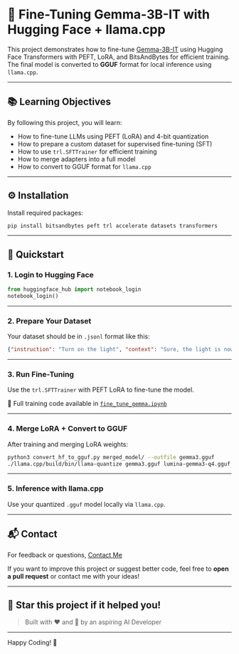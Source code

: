 # 🔧 Fine-Tuning Gemma-3B-IT with Hugging Face + llama.cpp

This project demonstrates how to fine-tune [Gemma-3B-IT](https://huggingface.co/google/gemma-3b-it) using Hugging Face Transformers with PEFT, LoRA, and BitsAndBytes for efficient training. The final model is converted to **GGUF** format for local inference using `llama.cpp`.

---

## 📚 Learning Objectives

By following this project, you will learn:

- How to fine-tune LLMs using PEFT (LoRA) and 4-bit quantization
- How to prepare a custom dataset for supervised fine-tuning (SFT)
- How to use `trl.SFTTrainer` for efficient training
- How to merge adapters into a full model
- How to convert to GGUF format for `llama.cpp`

---

## ⚙️ Installation

Install required packages:

```bash
pip install bitsandbytes peft trl accelerate datasets transformers
```

---

## 🚀 Quickstart

### 1. Login to Hugging Face

```python
from huggingface_hub import notebook_login
notebook_login()
```

---

### 2. Prepare Your Dataset

Your dataset should be in `.jsonl` format like this:

```json
{"instruction": "Turn on the light", "context": "Sure, the light is now on."}
```

---

### 3. Run Fine-Tuning

Use the `trl.SFTTrainer` with PEFT LoRA to fine-tune the model.

📘 Full training code available in [`fine_tune_gemma.ipynb`](fine_tune_gemma.ipynb)

---

### 4. Merge LoRA + Convert to GGUF

After training and merging LoRA weights:

```bash
python3 convert_hf_to_gguf.py merged_model/ --outfile gemma3.gguf
./llama.cpp/build/bin/llama-quantize gemma3.gguf lumina-gemma3-q4.gguf q4_0
```

---

### 5. Inference with llama.cpp

Use your quantized `.gguf` model locally via `llama.cpp`.

---

## 📬 Contact

For feedback or questions, [Contact Me](https://nox-uwi.github.io/Form/)

If you want to improve this project or suggest better code, feel free to **open a pull request** or contact me with your ideas!

---

## 🌟 Star this project if it helped you!


> Built with ❤️ and 🧠 by an aspiring AI Developer

---

Happy Coding! 🚀

